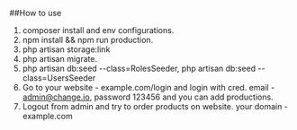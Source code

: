 ##How to use
1. composer install and env configurations.
2. npm install && npm run production.
3. php artisan storage:link
4. php artisan migrate.
5. php artisan db:seed --class=RolesSeeder, php artisan db:seed --class=UsersSeeder 
6. Go to your website - example.com/login and login with cred. 
email - admin@change.io, password 123456 and you can add productions.
7. Logout from admin and try to order products on website. your domain - example.com
